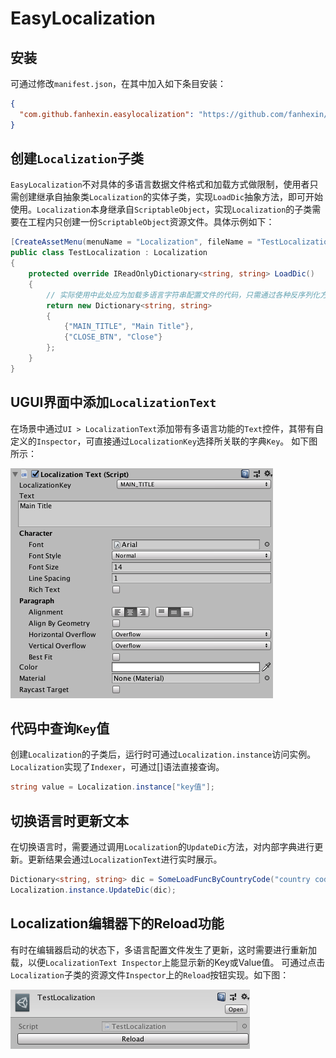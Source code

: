 # EasyLocalization

## 安装

可通过修改`manifest.json`，在其中加入如下条目安装：

```json
{
  "com.github.fanhexin.easylocalization": "https://github.com/fanhexin/EasyLocalization.git#upm"
}
```

## 创建`Localization`子类

`EasyLocalization`不对具体的多语言数据文件格式和加载方式做限制，使用者只需创建继承自抽象类`Localization`的实体子类，实现`LoadDic`抽象方法，即可开始使用。`Localization`本身继承自`ScriptableObject`，实现`Localization`的子类需要在工程内只创建一份`ScriptableObject`资源文件。具体示例如下：

```csharp
[CreateAssetMenu(menuName = "Localization", fileName = "TestLocalization")]
public class TestLocalization : Localization
{
    protected override IReadOnlyDictionary<string, string> LoadDic()
    {
        // 实际使用中此处应为加载多语言字符串配置文件的代码，只需通过各种反序列化方式返回多语言的键值对Dictionary即可。
        return new Dictionary<string, string>
        {
            {"MAIN_TITLE", "Main Title"},
            {"CLOSE_BTN", "Close"}
        };
    }
}
```

## UGUI界面中添加`LocalizationText`

在场景中通过`UI > LocalizationText`添加带有多语言功能的`Text`控件，其带有自定义的`Inspector`，可直接通过`LocalizationKey`选择所关联的字典`Key`。 如下图所示：

![LocalizationTextInspector](Images/LocalizationTextInspector.png)

## 代码中查询`Key`值

创建`Localization`的子类后，运行时可通过`Localization.instance`访问实例。`Localization`实现了`Indexer`，可通过[]语法直接查询。

```csharp
string value = Localization.instance["key值"];
```

## 切换语言时更新文本

在切换语言时，需要通过调用`Localization`的`UpdateDic`方法，对内部字典进行更新。更新结果会通过`LocalizationText`进行实时展示。

```csharp
Dictionary<string, string> dic = SomeLoadFuncByCountryCode("country code");  // 大概会有这么一个方法，伪代码
Localization.instance.UpdateDic(dic);
```

## Localization编辑器下的Reload功能

有时在编辑器启动的状态下，多语言配置文件发生了更新，这时需要进行重新加载，以便`LocalizationText Inspector`上能显示新的Key或Value值。
可通过点击`Localization`子类的资源文件`Inspector`上的`Reload`按钮实现。如下图：

![Reload](Images/Reload.png)
